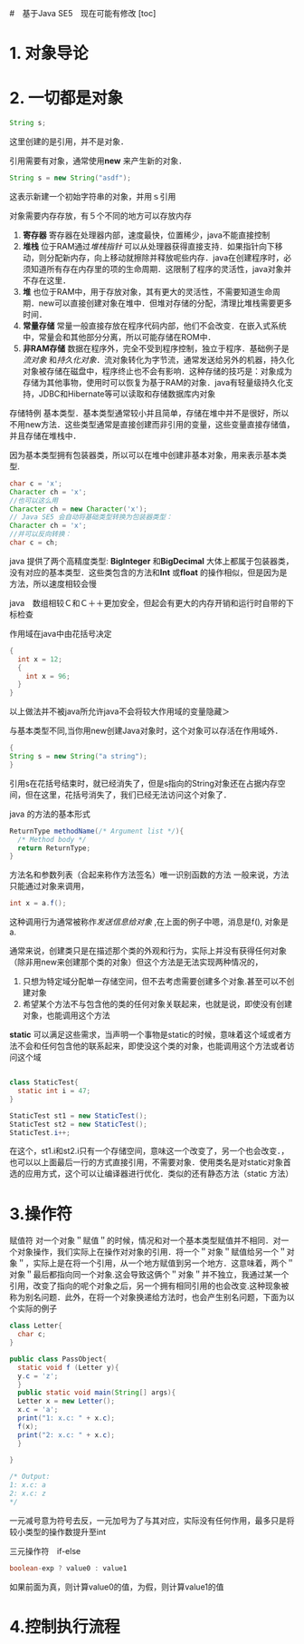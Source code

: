 #　基于Java SE5　现在可能有修改
[toc]
# 1. 对象导论
## 

# 2. 一切都是对象

```java
String s;
```
这里创建的是引用，并不是对象．

引用需要有对象，通常使用**new** 来产生新的对象．
``` java
String s = new String("asdf");
```
这表示新建一个初始字符串的对象，并用ｓ引用

对象需要内存存放，有５个不同的地方可以存放内存
1. **寄存器** 寄存器在处理器内部，速度最快，位置稀少，java不能直接控制
2. **堆栈** 位于RAM通过*堆栈指针* 可以从处理器获得直接支持．如果指针向下移动，则分配新内存，向上移动就擦除并释放呢些内存．java在创建程序时，必须知道所有存在内存里的项的生命周期．这限制了程序的灵活性，java对象并不存在这里．
3. **堆** 也位于RAM中，用于存放对象，其有更大的灵活性，不需要知道生命周期．new可以直接创建对象在堆中．但堆对存储的分配，清理比堆栈需要更多时间．
4. **常量存储** 常量一般直接存放在程序代码内部，他们不会改变．在嵌入式系统中，常量会和其他部分分离，所以可能存储在ROM中．
5. **非RAM存储** 数据在程序外，完全不受到程序控制，独立于程序．基础例子是*流对象* 和*持久化对象*．流对象转化为字节流，通常发送给另外的机器，持久化对象被存储在磁盘中，程序终止也不会有影响．这种存储的技巧是：对象成为存储为其他事物，使用时可以恢复为基于RAM的对象．java有轻量级持久化支持，JDBC和Hibernate等可以读取和存储数据库内对象 
   
存储特例
基本类型．基本类型通常较小并且简单，存储在堆中并不是很好，所以不用new方法．这些类型通常是直接创建而非引用的变量，这些变量直接存储值，并且存储在堆栈中．

因为基本类型拥有包装器类，所以可以在堆中创建非基本对象，用来表示基本类型.
``` java
char c = 'x';
Character ch = 'x';
//也可以这么用
Character ch = new Character('x');
// Java SE5 会自动将基础类型转换为包装器类型：
Character ch = 'x';
//并可以反向转换：
char c = ch;
```
java 提供了两个高精度类型: **BigInteger** 和**BigDecimal** 大体上都属于包装器类，没有对应的基本类型．这些类包含的方法和**Int** 或**float** 的操作相似，但是因为是方法，所以速度相较会慢

java　数组相较Ｃ和Ｃ＋＋更加安全，但起会有更大的内存开销和运行时自带的下标检查

作用域在java中由花括号决定
```java
{
  int x = 12;
  {
    int x = 96; 
  }
}

```
以上做法并不被java所允许java不会将较大作用域的变量隐藏＞

与基本类型不同,当你用new创建Java对象时，这个对象可以存活在作用域外．
``` java
{
String s = new String("a string");
}
```
引用s在花括号结束时，就已经消失了，但是s指向的String对象还在占据内存空间，但在这里，花括号消失了，我们已经无法访问这个对象了．

java 的方法的基本形式
```java
ReturnType methodName(/* Argument list */){
  /* Method body */
  return ReturnType;
}
```
方法名和参数列表（合起来称作方法签名）唯一识别函数的方法
一般来说，方法只能通过对象来调用，

```java
int x = a.f();
```
这种调用行为通常被称作*发送信息给对象* ,在上面的例子中嗯，消息是f(), 对象是a.

通常来说，创建类只是在描述那个类的外观和行为，实际上并没有获得任何对象（除非用new来创建那个类的对象）但这个方法是无法实现两种情况的，
1. 只想为特定域分配单一存储空间，但不去考虑需要创建多个对象.甚至可以不创建对象
2. 希望某个方法不与包含他的类的任何对象关联起来，也就是说，即使没有创建对象，也能调用这个方法

**static** 可以满足这些需求，当声明一个事物是static的时候，意味着这个域或者方法不会和任何包含他的联系起来，即使没这个类的对象，也能调用这个方法或者访问这个域

```java

class StaticTest{
  static int i = 47;
}

StaticTest st1 = new StaticTest();
StaticTest st2 = new StaticTest();
StaticTest.i++;
```
在这个，st1.i和st2.i只有一个存储空间，意味这一个改变了，另一个也会改变．，也可以以上面最后一行的方式直接引用，不需要对象．使用类名是对static对象首选的应用方式，这个可以让编译器进行优化．类似的还有静态方法（static 方法）

# 3.操作符
赋值符
对一个对象＂赋值＂的时候，情况和对一个基本类型赋值并不相同．对一个对象操作，我们实际上在操作对对象的引用．将一个＂对象＂赋值给另一个＂对象＂，实际上是在将一个引用，从一个地方赋值到另一个地方．这意味着，两个＂对象＂最后都指向同一个对象.这会导致这俩个＂对象＂并不独立，我通过某一个引用，改变了指向的呢个对象之后，另一个拥有相同引用的也会改变.这种现象被称为别名问题．此外，在将一个对象换递给方法时，也会产生别名问题，下面为以个实际的例子
```java
class Letter{
  char c;
}

public class PassObject{
  static void f (Letter y){
  y.c = 'z';
  }
  public static void main(String[] args){
  Letter x = new Letter();
  x.c = 'a';
  print("1: x.c: " + x.c);
  f(x);
  print("2: x.c: " + x.c);
  }
  
}

/* Output:
1: x.c: a
2: x.c: z
*/

```

一元减号意为符号去反，一元加号为了与其对应，实际没有任何作用，最多只是将较小类型的操作数提升至int

三元操作符　if-else
```java
boolean-exp ? value0 : value1
```
如果前面为真，则计算value0的值，为假，则计算value1的值

# 4.控制执行流程



